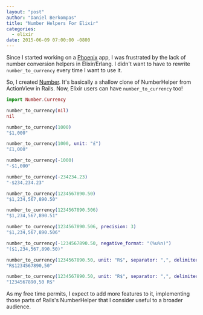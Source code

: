 ```yaml
---
layout: "post"
author: "Daniel Berkompas"
title: "Number Helpers For Elixir"
categories:
  - elixir
date: 2015-06-09 07:00:00 -0800
---
```


Since I started working on a [Phoenix](http://phoenixframework.org) app, I was frustrated by the lack of number conversion helpers in Elixir/Erlang. I didn't want to have to rewrite `number_to_currency` every time I want to use it.

So, I created [Number](https://github.com/danielberkompas/number). It's basically a shallow clone of NumberHelper from ActionView in Rails.  Now, Elixir users can have `number_to_currency` too!

<!-- more -->

```elixir
import Number.Currency

number_to_currency(nil)
nil

number_to_currency(1000)
"$1,000"

number_to_currency(1000, unit: "£")
"£1,000"

number_to_currency(-1000)
"-$1,000"

number_to_currency(-234234.23)
"-$234,234.23"

number_to_currency(1234567890.50)
"$1,234,567,890.50"

number_to_currency(1234567890.506)
"$1,234,567,890.51"

number_to_currency(1234567890.506, precision: 3)
"$1,234,567,890.506"

number_to_currency(-1234567890.50, negative_format: "(%u%n)")
"($1,234,567,890.50)"

number_to_currency(1234567890.50, unit: "R$", separator: ",", delimiter: "")
"R$1234567890,50"

number_to_currency(1234567890.50, unit: "R$", separator: ",", delimiter: "", format: "%n %u")
"1234567890,50 R$"
```

As my free time permits, I expect to add more features to it, implementing those parts of Rails's NumberHelper that I consider useful to a broader audience.
